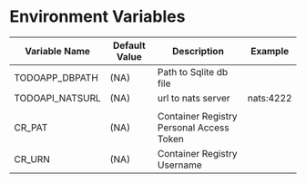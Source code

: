 # Environment Variables


| Variable Name 	| Default Value 	| Description 	                                                    | Example 	    |
|---------------	|---------------	|----------------------                                             |---------	    |
| TODOAPP_DBPATH 	| (NA)             	| Path to Sqlite db file   	                                        |         	  |
| TODOAPI_NATSURL | (NA) | url to nats server | nats:4222                                                               |
|               	|               	|             	                                                    |         	    |
| CR_PAT            | (NA)              | Container Registry Personal Access Token            	            |         	|
| CR_URN            | (NA)              | Container Registry Username                       	            |         	  |

